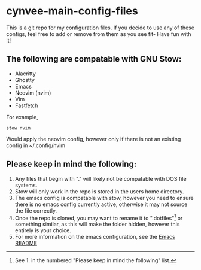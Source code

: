 # cynvee-main-config-files

This is a git repo for my configuration files.
If you decide to use any of these configs, feel free to add or remove from them as you see fit- Have fun with it!

## The following are compatable with GNU Stow:
- Alacritty
- Ghostty
- Emacs
- Neovim (nvim)
- Vim
- Fastfetch

For example,
```shell
stow nvim
```
Would apply the neovim config, however only if there is not an existing config in ~/.config/nvim

## Please keep in mind the following:
1. Any files that begin with "." will likely not be compatable with DOS file systems.
2. Stow will only work in the repo is stored in the users home directory.
3. The emacs config is compatable with stow, however you need to ensure there is no emacs config currently active, otherwise it may not source the file correctly.
4. Once the repo is cloned, you may want to rename it to ".dotfiles"[^warning] or something similar, as this will make the folder hidden, however this entirely is your choice.
5. For more information on the emacs configuration, see the [Emacs README](https://github.com/cyncrovee/cynvee-main-config-files/blob/main/emacs/.config/emacs/README-Emacs.org)

[^warning]: See 1. in the numbered "Please keep in mind the following" list.
